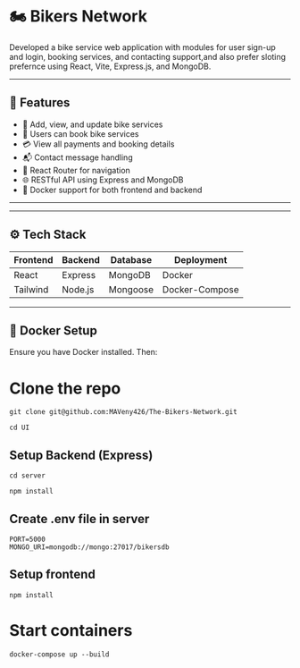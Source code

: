 # 🏍️ Bikers Network

Developed a bike service web application with modules for user sign-up and login, booking services, and contacting support,and also prefer sloting prefernce using React, Vite, Express.js, and MongoDB.

---

## 🚀 Features

- 🧾 Add, view, and update bike services
- 📅 Users can book bike services
- 💳 View all payments and booking details
- 📬 Contact message handling
- 🧭 React Router for navigation
- 🌐 RESTful API using Express and MongoDB
- 🐳 Docker support for both frontend and backend

---

---

## ⚙️ Tech Stack

| Frontend | Backend | Database | Deployment |
|----------|---------|----------|------------|
| React    | Express | MongoDB  | Docker     |
| Tailwind | Node.js | Mongoose | Docker-Compose |

---

## 🐳 Docker Setup

Ensure you have Docker installed. Then:

# Clone the repo

```
git clone git@github.com:MAVeny426/The-Bikers-Network.git
```

```
cd UI
```
## Setup Backend (Express)

```
cd server
```

```
npm install
```

## Create .env file in server

```
PORT=5000
MONGO_URI=mongodb://mongo:27017/bikersdb
```
## Setup frontend

```
npm install
```

# Start containers

```
docker-compose up --build
```
